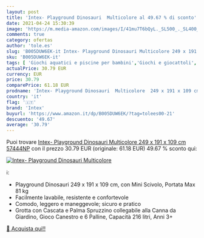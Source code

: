 ```yaml
---
layout: post
title: 'Intex- Playground Dinosauri  Multicolore al 49.67 % di sconto'
date: 2021-04-24 15:30:39
image: 'https://m.media-amazon.com/images/I/41mu7T6bQyL._SL500_._SL400_.jpg'
comments: true
category: ofertas
author: 'tole.es'
slug: 'B005DUW6EK-it Intex- Playground Dinosauri Multicolore 249 x 191 x 109 cm...'
sku: 'B005DUW6EK-it'
tags: [ 'Giochi aquatici e piscine per bambini','Giochi e giocattoli','Piscinette per bambini','Sport e giochi allaperto','intex', ]
actualPrice: 30.79 EUR
currency: EUR
price: 30.79
comparePrice: 61.18 EUR
prodname: 'Intex- Playground Dinosauri  Multicolore  249 x 191 x 109 cm  57444NP'
country: 'it'
flag: '🇮🇹'
brand: 'Intex'
buyurl: 'https://www.amazon.it/dp/B005DUW6EK/?tag=tolees00-21'
descuento: '49.67'
average: '30.79'
---
```


Puoi trovare [Intex- Playground Dinosauri  Multicolore  249 x 191 x 109 cm  57444NP](https://www.amazon.it/dp/B005DUW6EK/?tag=tolees00-21) con il prezzo 30.79 EUR (originale: 61.18 EUR) 49.67 % sconto qui:

[![Intex- Playground Dinosauri  Multicolore](https://m.media-amazon.com/images/I/41mu7T6bQyL._SL500_._SL400_.jpg)](https://www.amazon.it/dp/B005DUW6EK/?tag=tolees00-21)

ℹ️:

- Playground Dinosauri 249 x 191 x 109 cm, con Mini Scivolo, Portata Max 81 kg
- Facilmente lavabile, resistente e confortevole
- Comodo, leggero e maneggevole; sicuro e pratico
- Grotta con Cascata e Palma Spruzzino collegabile alla Canna da Giardino, Gioco Canestro e 6 Palline, Capacità 216 litri, Anni 3+

[🛒 Acquista qui!!](https://www.amazon.it/dp/B005DUW6EK/?tag=tolees00-21)
